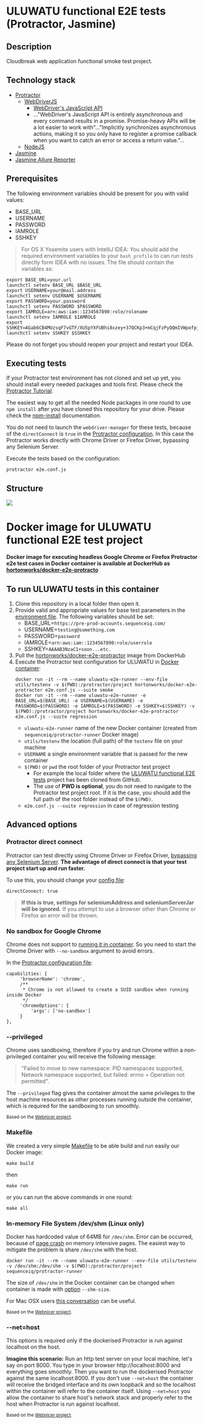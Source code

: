 # ULUWATU functional E2E tests (Protractor, Jasmine)

## Description
Cloudbreak web application functional smoke test project.

## Technology stack
- [Protractor](https://angular.github.io/protractor/#/)
  - [WebDriverJS](http://webdriver.io/)
      - [WebDriver's JavaScript API](https://github.com/SeleniumHQ/selenium/wiki/WebDriverJs)
      - ..."WebDriver's JavaScript API is entirely asynchronous and every command results in a promise. Promise-heavy APIs will be a lot easier to work with"..."Implicitly synchronizes asynchronous actions, making it so you only have to register a promise callback when you want to catch an error or access a return value."...
  - [NodeJS](https://nodejs.org/api/)
- [Jasmine](http://jasmine.github.io/)
- [Jasmine Allure Reporter](https://www.npmjs.com/package/jasmine-allure-reporter)

## Prerequisites
The following environment variables should be present for you with valid values:
- BASE_URL
- USERNAME
- PASSWORD
- IAMROLE
- SSHKEY

> For OS X Yosemite users with IntelliJ IDEA: You should add the required environment variables to your
`bash_profile` to can run tests directly form IDEA with no issues.
The file should contain the variables as:
```
export BASE_URL=your.url
launchctl setenv BASE_URL $BASE_URL
export USERNAME=your@mail.address
launchctl setenv USERNAME $USERNAME
export PASSWORD=your.password
launchctl setenv PASSWORD $PASSWORD
export IAMROLE=arn:aws:iam::1234567890:role/rolename
launchctl setenv IAMROLE $IAMROLE
export SSHKEY=AGab6CB4MUzsqF7vGTF/XU5pYXFUBhi8xzey+37QCKp3+mCqjFzPyQQmIVWpofpjT7BfcCxH877RzC5YMIi65aBc82Dl6tH6OEiP7
launchctl setenv SSHKEY $SSHKEY
```
Please do not forget you should reopen your project and restart your IDEA.

## Executing tests
If your Protractor test environment has not cloned and set up yet, you should install every needed packages and tools first. Please check the [Protractor Tutorial](https://angular.github.io/protractor/#/tutorial).

The easiest way to get all the needed Node packages in one round to use `npm install` after you have cloned this repository for your drive. Please check the [npm-install](https://docs.npmjs.com/cli/install) documentation.

You do not need to launch the `webdriver-manager` for these tests, because of the `directConnect` is `true` in the [Protractor configuration](https://github.com/sequenceiq/uluwatu-e2e-protractor/blob/master/e2e.conf.js#L76). In this case the Protractor works directly with Chrome Driver or Firefox Driver, bypassing any Selenium Server.

Execute the tests based on the configuration:
```
protractor e2e.conf.js
```
## Structure
![](utils/images/UluwatuPageObjects.png)

# Docker image for ULUWATU functional E2E test project

**Docker image for executing headless Google Chrome or Firefox Protractor e2e test cases in Docker container is available at DockerHub as [hortonworks/docker-e2e-protracto](https://hub.docker.com/r/hortonworks/docker-e2e-protractor/)**

## To run ULUWATU tests in this container

1. Clone this repository in a local folder then open it.
2. Provide valid and appropriate values for base test parameters in the [environment file](utils/testenv). The following variables should be set:
     - BASE_URL=`https://pre-prod-accounts.sequenceiq.com/`
     - USERNAME=`testing@something.com`
     - PASSWORD=`password`
     - IAMROLE=`arn:aws:iam::1234567890:role/userrole`
     - SSHKEY=`AAAAB3NzaC1+soon...etc.`
3. Pull the [hortonworks/docker-e2e-protractor](https://hub.docker.com/r/hortonworks/docker-e2e-protractor/) image from DockerHub
4. Execute the Protractor test configuration for ULUWATU in [Docker container](https://docs.docker.com/engine/installation/):
    ```
    docker run -it --rm --name uluwatu-e2e-runner --env-file utils/testenv -v $(PWD):/protractor/project hortonworks/docker-e2e-protractor e2e.conf.js --suite smoke
    docker run -it --rm --name uluwatu-e2e-runner -e BASE_URL=$(BASE_URL) -e USERNAME=$(USERNAME) -e PASSWORD=$(PASSWORD) -e IAMROLE=$(PASSWORD) -e SSHKEY=$(SSHKEY) -v $(PWD):/protractor/project hortonworks/docker-e2e-protractor e2e.conf.js --suite regression
    ```
     - `uluwatu-e2e-runner` name of the new Docker container (created from `sequenceiq/protractor-runner` Docker image)
     - `utils/testenv` the location (full path) of the `testenv` file on your machine
     - `USERNAME` a single environment variable that is passed for the new container
     - `$(PWD)` or `pwd` the root folder of your Protractor test project
        - For example the local folder where the [ULUWATU functional E2E tests](https://github.com/sequenceiq/uluwatu-e2e-protractor) project has been cloned from GitHub.
        - The use of **PWD is optional**, you do not need to navigate to the Protractor test project root. If it is the case, you should add the full path of the root folder instead of the `$(PWD)`.
     - `e2e.conf.js --suite regression` in case of regression testing

## Advanced options

### Protractor direct connect
Protractor can test directly using Chrome Driver or Firefox Driver, [bypassing any Selenium Server](https://github.com/angular/protractor/blob/master/docs/server-setup.md#connecting-directly-to-browser-drivers). **The advantage of direct connect is that your test project start up and run faster.**

To use this, you should change your [config file](https://github.com/sequenceiq/uluwatu-e2e-protractor/blob/master/e2e.conf.js#L15):
```
directConnect: true
```
>**If this is true, settings for seleniumAddress and seleniumServerJar will be ignored.** If you attempt to use a browser other than Chrome or Firefox an error will be thrown.

### No sandbox for Google Chrome
Chrome does not support to [running it in container](https://github.com/travis-ci/travis-ci/issues/938#issuecomment-77785455). So you need to start the Chrome Driver with `--no-sandbox` argument to avoid errors.

In the [Protractor configuration file](https://github.com/sequenceiq/uluwatu-e2e-protractor/blob/master/e2e.conf.js#L19-L27):
```
capabilities: {
     'browserName': 'chrome',
     /**
      * Chrome is not allowed to create a SUID sandbox when running inside Docker
      */
     'chromeOptions': {
         'args': ['no-sandbox']
     }
},
```
### --privileged
Chrome uses sandboxing, therefore if you try and run Chrome within a non-privileged container you will receive the following message:

> "Failed to move to new namespace: PID namespaces supported, Network namespace supported, but failed: errno = Operation not permitted".

The `--privileged` flag gives the container almost the same privileges to the host machine resources as other processes running outside the container, which is required for the sandboxing to run smoothly.

<sub>Based on the [Webnicer project](https://hub.docker.com/r/webnicer/protractor-headless/).</sub>

### Makefile
We created a very simple [Makefile](https://github.com/sequenceiq/uluwatu-e2e-protractor/blob/master/Makefile) to be able build and run easily our Docker image:
```
make build
```
then
```
make run
```
or you can run the above commands in one round:
```
make all
```

### In-memory File System /dev/shm (Linux only)
Docker has hardcoded value of 64MB for `/dev/shm`. Error can be occurred, because of [page crash](https://bugs.chromium.org/p/chromedriver/issues/detail?id=1097) on memory intensive pages. The easiest way to mitigate the problem is share `/dev/shm` with the host.
```
docker run -it --rm --name uluwatu-e2e-runner --env-file utils/testenv -v /dev/shm:/dev/shm -v $(PWD):/protractor/project sequenceiq/protractor-runner
```
The size of `/dev/shm` in the Docker container can be changed when container is made with [option](https://github.com/docker/docker/issues/2606) `--shm-size`.

For Mac OSX users [this conversation](http://unix.stackexchange.com/questions/151984/how-do-you-move-files-into-the-in-memory-file-system-mounted-at-dev-shm) can be useful. 

<sub>Based on the [Webnicer project](https://hub.docker.com/r/webnicer/protractor-headless/).</sub> 

### --net=host
This options is required only if the dockerised Protractor is run against localhost on the host.

**Imagine this scenario:**
Run an http test server on your local machine, let's say on port 8000. You type in your browser http://localhost:8000 and everything goes smoothly. Then you want to run the dockerised Protractor against the same localhost:8000. If you don't use `--net=host` the container will receive the bridged interface and its own loopback and so the localhost within the container will refer to the container itself. Using `--net=host` you allow the container to share host's network stack and properly refer to the host when Protractor is run against localhost.

<sub>Based on the [Webnicer project](https://hub.docker.com/r/webnicer/protractor-headless/).</sub>
